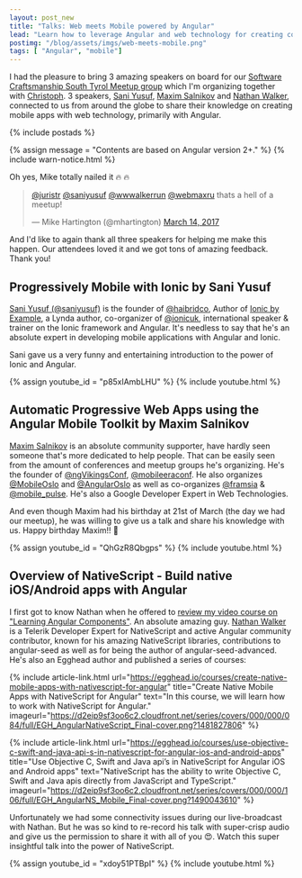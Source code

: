 ```yaml
---
layout: post_new
title: "Talks: Web meets Mobile powered by Angular"
lead: "Learn how to leverage Angular and web technology for creating compelling mobile apps"
postimg: "/blog/assets/imgs/web-meets-mobile.png"
tags: [ "Angular", "mobile"]
---
```


<div class="article-intro">
	I had the pleasure to bring 3 amazing speakers on board for our <a href="https://www.meetup.com/Software-Craftsmanship-SouthTyrol/events/237695704/" rel="nofollow">Software Craftsmanship South Tyrol Meetup group</a> which I'm organizing together with <a href="https://twitter.com/cpiock"  rel="nofollow">Christoph</a>. 3 speakers, <a href="https://twitter.com/saniyusuf">Sani Yusuf</a>, <a href="https://twitter.com/webmaxru">Maxim Salnikov</a> and <a href="https://twitter.com/wwwalkerrun">Nathan Walker</a>, connected to us from around the globe to share their knowledge on creating mobile apps with web technology, primarily with Angular.
</div>

{% include postads %}

{% assign message = "Contents are based on Angular version 2+." %}
{% include warn-notice.html %}

Oh yes, Mike totally nailed it :fire: :fire:

<blockquote class="twitter-tweet" data-lang="en"><p lang="en" dir="ltr"><a href="https://twitter.com/juristr">@juristr</a> <a href="https://twitter.com/saniyusuf">@saniyusuf</a> <a href="https://twitter.com/wwwalkerrun">@wwwalkerrun</a> <a href="https://twitter.com/webmaxru">@webmaxru</a> thats a hell of a meetup!</p>&mdash; Mike Hartington (@mhartington) <a href="https://twitter.com/mhartington/status/841665181583327232">March 14, 2017</a></blockquote>
<script async src="//platform.twitter.com/widgets.js" charset="utf-8"></script>

And I'd like to again thank all three speakers for helping me make this happen. Our attendees loved it and we got tons of amazing feedback. Thank you!

## Progressively Mobile with Ionic by Sani Yusuf 

[Sani Yusuf (@saniyusuf)](https://twitter.com/saniyusuf) is the founder of [@haibridco](https://twitter.com/haibridco), Author of [Ionic by Example](http://bit.do/ionic-by-example), a Lynda author, co-organizer of [@ionicuk](https://twitter.com/ionicuk), international speaker & trainer on the Ionic framework and Angular. It's needless to say that he's an absolute expert in developing mobile applications with Angular and Ionic.

Sani gave us a very funny and entertaining introduction to the power of Ionic and Angular.

{% assign youtube_id = "p85xlAmbLHU" %}
{% include youtube.html %}

## Automatic Progressive Web Apps using the Angular Mobile Toolkit by Maxim Salnikov 

[Maxim Salnikov](https://twitter.com/webmaxru) is an absolute community supporter, have hardly seen someone that's more dedicated to help people. That can be easily seen from the amount of conferences and meetup groups he's organizing. He's the founder of [@ngVikingsConf](https://twitter.com/ngVikingsConf), [@mobileeraconf](https://twitter.com/mobileeraconf). He also organizes [@MobileOslo](https://twitter.com/mobileoslo) and [@AngularOslo](https://twitter.com/angularoslo) as well as co-organizes [@framsia](https://twitter.com/framsia) & [@mobile_pulse](https://twitter.com/mobile_pulse). He's also a Google Developer Expert in Web Technologies.

And even though Maxim had his birthday at 21st of March (the day we had our meetup), he was willing to give us a talk and share his knowledge with us. Happy birthday Maxim!! :birthday:

{% assign youtube_id = "QhGzR8Qbgps" %}
{% include youtube.html %}

## Overview of NativeScript - Build native iOS/Android apps with Angular 

I first got to know Nathan when he offered to [review my video course on "Learning Angular Components"](https://goo.gl/zrGX8K). An absolute amazing guy. [Nathan Walker](https://twitter.com/wwwalkerrun) is a Telerik Developer Expert for NativeScript and active Angular community contributor, known for his amazing NativeScript libraries, contributions to angular-seed as well as for being the author of angular-seed-advanced. He's also an Egghead author and published a series of courses:

{% include article-link.html
    url="https://egghead.io/courses/create-native-mobile-apps-with-nativescript-for-angular"
    title="Create Native Mobile Apps with NativeScript for Angular"
    text="In this course, we will learn how to work with NativeScript for Angular."
    imageurl="https://d2eip9sf3oo6c2.cloudfront.net/series/covers/000/000/084/full/EGH_AngularNativeScript_Final-cover.png?1481827806"
%}

{% include article-link.html
    url="https://egghead.io/courses/use-objective-c-swift-and-java-api-s-in-nativescript-for-angular-ios-and-android-apps"
    title="Use Objective C, Swift and Java api’s in NativeScript for Angular iOS and Android apps"
    text="NativeScript has the ability to write Objective C, Swift and Java apis directly from JavaScript and TypeScript."
    imageurl="https://d2eip9sf3oo6c2.cloudfront.net/series/covers/000/000/106/full/EGH_AngularNS_Mobile_Final-cover.png?1490043610"
%}

Unfortunately we had some connectivity issues during our live-broadcast with Nathan. But he was so kind to re-record his talk with super-crisp audio and give us the permission to share it with all of you :heart_eyes:. Watch this super insightful talk into the power of NativeScript.

{% assign youtube_id = "xdoy51PTBpI" %}
{% include youtube.html %}


